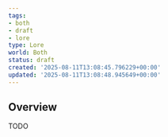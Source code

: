```yaml
---
tags:
- both
- draft
- lore
type: Lore
world: Both
status: draft
created: '2025-08-11T13:08:45.796229+00:00'
updated: '2025-08-11T13:08:48.945649+00:00'
---
```



## Overview

TODO

